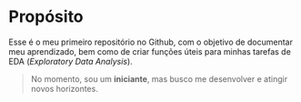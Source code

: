 # Propósito
Esse é o meu primeiro repositório no Github, com o objetivo de documentar meu aprendizado, bem como de criar funções úteis para minhas tarefas de EDA (*Exploratory Data Analysis*).
> No momento, sou um **iniciante**, mas busco me desenvolver e atingir novos horizontes.

